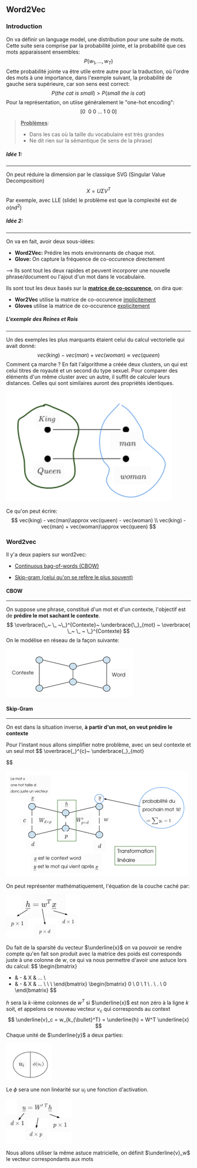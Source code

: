 ## Word2Vec

### Introduction

On va définir un language model, une distribution pour une suite de mots. Cette suite sera comprise par la probabilité jointe, et la probabilité que ces mots apparaissent ensembles:
$$
P(w_1, ..., w_T)
$$
Cette probabilité jointe va être utile entre autre pour la traduction, où l'ordre des mots à une importance, dans l'exemple suivant, la probabilité de gauche sera supérieure, car son sens eest correct:
$$
P(the~cat~is~small) \gt P(small~the~is~cat)
$$
Pour la représentation, on utiise généralement le "one-hot encoding":
$$
[0~~0~0~...~1~0~0]
$$

> <u>**Problèmes**</u>:
>
> * Dans les cas où la taille du vocabulaire est très grandes 
> * Ne dit rien sur la sémantique (le sens de la phrase)

##### Idée 1:

---

On peut réduire la dimension par le classique SVG (Singular Value Decomposition)
$$
X = U \Sigma V^T
$$
Par exemple, avec LLE (slide) le problème est que la complexité est de $o(nd^2)$

##### Idée 2:

---

On va en fait, avoir deux sous-idées:

* **Word2Vec:** Prédire les mots environnants de chaque mot.
* **Glove:** On capture la fréquence de co-occurence directement

—> Ils sont tout les deux rapides et peuvent incorporer une nouvelle phrase/document ou l'ajout d'un mot dans le vocabulaire.

Ils sont tout les deux basés sur la **<u>matrice de co-occurence</u>**, on dira que:

* **Wor2Vec** utilise la matrice de co-occurence <u>implicitement</u>
* **Gloves** utilise la matrice de co-occurence <u>explicitement</u>



##### L'exemple des Reines et Rois

---

Un des exemples les plus marquants étaient celui du calcul vectorielle qui avait donné:
$$
vec(king)-vec(man)+vec(woman) \approx vec(queen)
$$
Comment ça marche ? En fait l'algorithme a créée deux clusters, un qui est celui titres de royauté et un second du type sexuel. Pour comparer des éléments d'un même cluster avec un autre, il suffit de calculer leurs distances. Celles qui sont similaires auront des propriétés identiques.

<img src="im4.png" style="height:300px">





Ce qu'on peut écrire:
$$
vec(king) - vec(man)\approx vec(queen) - vec(woman) \\
vec(king) - vec(man) + vec(woman)\approx vec(queen)
$$


### Word2vec

Il y'a deux papiers sur word2vec:

* [Continuous bag-of-words (CBOW)]()

* [Skip-gram (celui qu'on se refère le plus souvent)]()



#### CBOW

----

On suppose une phrase, constitué d'un mot et d'un contexte, l'objectif est de **prédire le mot sachant le contexte**.
$$
\overbrace{\_~ \_ ~\_}^{Contexte}~ \underbrace{\_}_{mot} ~  \overbrace{ \_~ \_ ~ \_}^{Contexte}
$$
On le modélise en réseau de la façon suivante:

<img src="im3.png" style="height:px">

#### Skip-Gram

---

On est dans la situation inverse, **à partir d'un mot, on veut prédire le contexte**

Pour l'instant nous allons simplifier notre problème, avec un seul contexte et un seul mot
$$
\overbrace{\_}^{c}~ \underbrace{\_}_{mot} 

$$


<img src="im1.png" style="height:px">

On peut représenter mathématiquement, l'équation de la couche caché par:

<img src="im2.png" style="height:px">

Du fait de la sparsité du vecteur $\underline{x}​$ on va pouvoir se rendre compte qu'en fait son produit avec la matrice des poids est corresponds juste à une colonne de $w​$, ce qui va nous permettre d'avoir une astuce lors du calcul:
$$
\begin{bmatrix} 
- & - & X & ... \\
- & - & X & ...  \\
 \\
 \\
\end{bmatrix}
\begin{bmatrix} 
0  \\
0 \\
1 \\
. \\
. \\
0
\end{bmatrix}
$$


$h$ sera la $k$-ième colonnes de $w^T$ si $\underline{x}$ est non zéro à la ligne $k$ soit, et appelons ce nouveau vecteur $v_c$ qui corresponds au context
$$
\underline{v}_c = w_{k_{\bullet}^T} = \underline{h} = W^T \underline{x}
$$
Chaque unité de $\underline{y}​$ a deux parties:

<img src="im5.png" style="height:100px">

Le $\phi$ sera une non linéarité sur $u_i$ une fonction d'activation.



<img src="im6.png" style="height:120px">

Nous allons utiliser la même astuce matricielle, on définit $\underline{v}_w$ le vecteur correspondants aux mots





#### 









